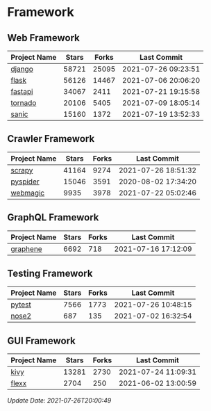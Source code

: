 # Framework

## Web Framework
| Project Name | Stars | Forks | Last Commit |
| ------------ | ----- | ----- | ----------- |
| [django](https://github.com/django/django) | 58721 | 25095 | 2021-07-26 09:23:51 |
| [flask](https://github.com/pallets/flask) | 56126 | 14467 | 2021-07-06 20:06:20 |
| [fastapi](https://github.com/tiangolo/fastapi) | 34067 | 2411 | 2021-07-21 19:15:58 |
| [tornado](https://github.com/tornadoweb/tornado) | 20106 | 5405 | 2021-07-09 18:05:14 |
| [sanic](https://github.com/sanic-org/sanic) | 15160 | 1372 | 2021-07-19 13:52:33 |

## Crawler Framework
| Project Name | Stars | Forks | Last Commit |
| ------------ | ----- | ----- | ----------- |
| [scrapy](https://github.com/scrapy/scrapy) | 41164 | 9274 | 2021-07-26 18:51:32 |
| [pyspider](https://github.com/binux/pyspider) | 15046 | 3591 | 2020-08-02 17:34:20 |
| [webmagic](https://github.com/code4craft/webmagic) | 9935 | 3978 | 2021-07-22 05:02:46 |

## GraphQL Framework
| Project Name | Stars | Forks | Last Commit |
| ------------ | ----- | ----- | ----------- |
| [graphene](https://github.com/graphql-python/graphene) | 6692 | 718 | 2021-07-16 17:12:09 |

## Testing Framework
| Project Name | Stars | Forks | Last Commit |
| ------------ | ----- | ----- | ----------- |
| [pytest](https://github.com/pytest-dev/pytest) | 7566 | 1773 | 2021-07-26 10:48:15 |
| [nose2](https://github.com/nose-devs/nose2) | 687 | 135 | 2021-07-02 16:32:54 |

## GUI Framework
| Project Name | Stars | Forks | Last Commit |
| ------------ | ----- | ----- | ----------- |
| [kivy](https://github.com/kivy/kivy) | 13281 | 2730 | 2021-07-24 11:09:31 |
| [flexx](https://github.com/flexxui/flexx) | 2704 | 250 | 2021-06-02 13:00:59 |

*Update Date: 2021-07-26T20:00:49*